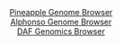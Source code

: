 <div id="Pineapple_Genome_Browser" align="center">
  <a href="https://igv.org/app/?sessionURL=blob:zZNda9swFIb_i6BlA8eW7cRfEEY.m9Cu3dJmLinFKI7sqLElR1LspiH_fWdlYzcdNBcbA1_oHGTrvI8eH1BNpWKCowg5pt0xbRsZSK1Fc0vKqqDXpKQKRRkpFDWQpBmVlKcURQeUEaXJfHYFb661rlRkWUxXrZLwXJjKNUlJXgQnjTJTUVoDURRkKSTRQiqrL0ktLJbXrYYuSVWZcLZrdqwV0cQiRbUWXAmrojxPGvhe8quV5JSLkiblrtDsdYAE5oEZV2ZGPvXi216aUqUu6X666vYup71v7mi.uPAGi_nNJJ578fktyznRO0m7AR.cOeOv5eczp1.73tAJoGzS2WTrTXcVpc2ZOzwfPVdMUtW1fTtwPey3PcDD.Io._0_J4WEnprcDf1GO243fOPU23gCDTTwhTTDW_WHwZnIfHQ1UiHQHPqB0Lf3IxoaLPaPjeK0fSzswMA6BjxQMRQ.PBtKSpBvY_nBAel.BNUjR7e5VIAMJuaISRa0QY98OQ6fT9ts4DO2jcUA7Wfw9uOP5LPSx03McL8lYoUHpVaJ4pUzCuVmnmZm_nEgT8KXO3UQWs5vnIRR4_nJ390QXg6f7q9n15g88DQTHv14ihH3PVP_EvfcMYurlqcLF96MafjD_AvBcr2f14Mu4f9WvAx.aeLCejt6EFEDk0wBlQpZEw37oQPnTu5pIRriGRs0UW7KC6X0MLEWDIttxQV.UikKAj0jmyw_YwIbdwR9_a.oeH4_fAQ--">Pineapple Genome Browser</a>
</div>
<div id="Alphonso_Genome_Browser" align="center">
  <a href="https://igv.org/app/?sessionURL=blob:zZJfb5swFMW_i6VUm0TAQCABqZqSrH_SJI3WjFK1qpABQ6wam9kOhET57nOrTXvpQ_OwaZIf7Ktr33OOfwfQYCEJZyAEjml7pm0DA8gNb9eoqim.RRWWICwQldgAAhdYYJZhEB5AgaRC0d1C39woVcvQsoiq.xViJTela6IK7TlDrTQzXllTTilKuUCKC2lNBGq4Rcqm3.IU1bWpZ7umZ.VIIQvResOZ5FaNWZm0.r3kdykpMeMVTqotVeRNQKL1aI25WaAv43g9zjIs5Rx3s_x8PJ.N792L6PHKnz5Gq.s48uOzNSkZUluBz_14FVyXgwKPO7q8uQmiKHOqFssuH_Xcr2cXu5oILM_toT1yfTgajnQwhOV49z951ouc6JvntOdMGJ09IDj9tpq.BPU9XEAvrwf.8l3nATgagPJsq0kA2UYMQxsaLvQNz_H7r1t7ZEAY6HwEJyB8ejaAEih70e1PB6C6WvMCJP6xfUPHAFzkWICwH0A4tIPA8QbDAQwC.2gcwFbQvxfuZXQXDKEzdhw_KQhVGuY8kayWJmLMbLLCLPcnpvnQpTu3G.QpnU.LfdxW7tZbZYri9n2KXlPSo98.UBv9iKJ_wt1HhJgqPRW2yfI7vp.KWbEqRDFp73rO5dVk07Tx7WIzeC.gEdR2Twun4KJCSvfrij7.4q1BgiCmdKEhkqSEEtXFOkfegtB2XI0tyDjlmkMgyvQTNKBhe_DzHzzd4_PxJw--">Alphonso Genome Browser</a>
</div>


<div id="DAF_Genomics_Browser" align="center">
  <a href="https://igv.org/app/?sessionURL=blob:tZFra9swFIb_i6D9ZDuWr7EhDLd11ySl25K5gZQSNPk4FrMlT5KbtCH_fcJtGWyUMehAEjqcy_tKzwE9gFRMcJQiz8GhgzGykKrFbknaroEb0oJCaUUaBRaSUIEETgGlB1QRpUmxuDadtdadSkejklT2FrhoGVWO8h3S2Ur0ugZTansOacmT4GSnHCpaU6zJiDRdLbgSI0IpKGW7ow74drMj5njNbYaRsGn7RrNBdWNMGGOlUxHjlvES9n8x8h.UzWIfstUyG_rn8DgtJ9l8mt36ebH.GJ2vi09XqyJanS7ZlhPdS5jgqmnHF0l4e.KdfV103Zxh9bQ1wf7LVbQsTvyL03zfMQlqgmM89iM3Dn10tFAjaG8wIFpLnOLAir2x5QWB_XL1w8j8gxQMpXf3FtKS0O.m_O6A9GNnYCEFP_qBm4WELEGi1E5cN8ZJ4oVBHLhJgo_WAfWyeWeal8UiiV0v87zI.UZao1.xZvhCI_Rn8r1Q_jbZ7H9FdXmWf36Am92M05zOJJtP13lVeOez1fgNTBZ681mVkC3RJvUcvkAhjVFrgetfVPzj_fEn">DAF Genomics Browser</a>
</div>
